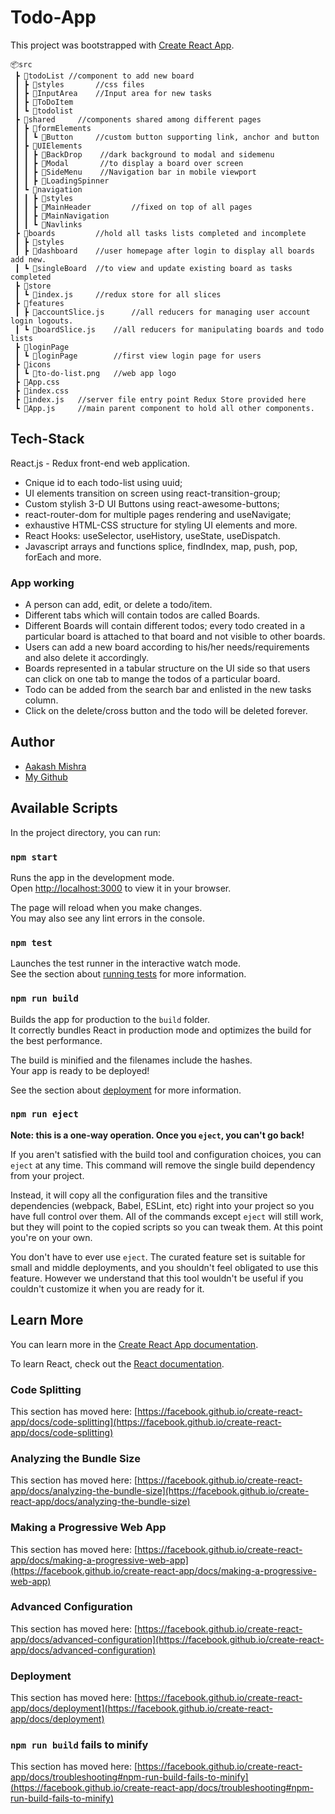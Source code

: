 # Todo-App

This project was bootstrapped with [Create React App](https://github.com/facebook/create-react-app).

```
📦src
 ┣ 📂todoList //component to add new board 
 ┃ ┣ 📂styles       //css files
 ┃ ┣ 📜InputArea    //Input area for new tasks
 ┃ ┣ 📜ToDoItem
 ┃ ┗ 📜todolist
 ┣ 📂shared     //components shared among different pages
 ┃ ┣ 📂formElements
 ┃ ┃ ┗ 📜Button     //custom button supporting link, anchor and button
 ┃ ┣ 📂UIElements
 ┃ ┃ ┣ 📜BackDrop    //dark background to modal and sidemenu
 ┃ ┃ ┣ 📜Modal       //to display a board over screen 
 ┃ ┃ ┣ 📜SideMenu    //Navigation bar in mobile viewport
 ┃ ┃ ┣ 📜LoadingSpinner     
 ┃ ┗ 📂navigation
 ┃ ┃ ┣ 📂styles
 ┃ ┃ ┣ 📜MainHeader         //fixed on top of all pages
 ┃ ┃ ┣ 📜MainNavigation     
 ┃ ┃ ┗ 📜Navlinks
 ┣ 📂boards         //hold all tasks lists completed and incomplete
 ┃ ┣ 📂styles
 ┃ ┣ 📜dashboard    //user homepage after login to display all boards add new.
 ┃ ┗ 📜singleBoard  //to view and update existing board as tasks completed
 ┣ 📂store  
 ┃ ┗ 📜index.js     //redux store for all slices     
 ┣ 📂features       
 ┃ ┣ 📜accountSlice.js      //all reducers for managing user account login logouts.
 ┃ ┗ 📜boardSlice.js    //all reducers for manipulating boards and todo lists
 ┣ 📂loginPage
 ┃ ┗ 📜loginPage        //first view login page for users
 ┣ 📂icons
 ┃ ┗ 📜to-do-list.png   //web app logo
 ┣ 📜App.css
 ┣ 📜index.css
 ┣ 📜index.js   //server file entry point Redux Store provided here
 ┗ 📜App.js     //main parent component to hold all other components.
```

## Tech-Stack

React.js - Redux front-end web application.

- Cnique id to each todo-list using uuid;
- UI elements transition on screen using react-transition-group;
- Custom stylish 3-D UI Buttons using react-awesome-buttons;
- react-router-dom for multiple pages rendering and useNavigate;
- exhaustive HTML-CSS structure for styling UI elements and more.
- React Hooks: useSelector, useHistory, useState, useDispatch.
- Javascript arrays and functions splice, findIndex, map, push, pop, forEach and more.

### App working
- A person can add, edit, or delete a todo/item. 
- Different tabs which will contain todos are called Boards.
- Different Boards will contain different todos; every todo created in a particular board is attached to that board and not visible to other boards.
- Users can add a new board according to his/her needs/requirements and also delete it accordingly.
- Boards represented in a tabular structure on the UI side so that users can click on one tab to mange the todos of a particular board.
- Todo can be added from the search bar and enlisted in the new tasks column.
- Click on the delete/cross button and the todo will be deleted forever.

## Author
- [Aakash Mishra](https://portfolio-aakash28.netlify.app/)
- [My Github ](https://github.com/Aakash-mishra2)

## Available Scripts

In the project directory, you can run:

### `npm start`

Runs the app in the development mode.\
Open [http://localhost:3000](http://localhost:3000) to view it in your browser.

The page will reload when you make changes.\
You may also see any lint errors in the console.

### `npm test`

Launches the test runner in the interactive watch mode.\
See the section about [running tests](https://facebook.github.io/create-react-app/docs/running-tests) for more information.

### `npm run build`

Builds the app for production to the `build` folder.\
It correctly bundles React in production mode and optimizes the build for the best performance.

The build is minified and the filenames include the hashes.\
Your app is ready to be deployed!

See the section about [deployment](https://facebook.github.io/create-react-app/docs/deployment) for more information.

### `npm run eject`

**Note: this is a one-way operation. Once you `eject`, you can't go back!**

If you aren't satisfied with the build tool and configuration choices, you can `eject` at any time. This command will remove the single build dependency from your project.

Instead, it will copy all the configuration files and the transitive dependencies (webpack, Babel, ESLint, etc) right into your project so you have full control over them. All of the commands except `eject` will still work, but they will point to the copied scripts so you can tweak them. At this point you're on your own.

You don't have to ever use `eject`. The curated feature set is suitable for small and middle deployments, and you shouldn't feel obligated to use this feature. However we understand that this tool wouldn't be useful if you couldn't customize it when you are ready for it.

## Learn More

You can learn more in the [Create React App documentation](https://facebook.github.io/create-react-app/docs/getting-started).

To learn React, check out the [React documentation](https://reactjs.org/).

### Code Splitting

This section has moved here: [https://facebook.github.io/create-react-app/docs/code-splitting](https://facebook.github.io/create-react-app/docs/code-splitting)

### Analyzing the Bundle Size

This section has moved here: [https://facebook.github.io/create-react-app/docs/analyzing-the-bundle-size](https://facebook.github.io/create-react-app/docs/analyzing-the-bundle-size)

### Making a Progressive Web App

This section has moved here: [https://facebook.github.io/create-react-app/docs/making-a-progressive-web-app](https://facebook.github.io/create-react-app/docs/making-a-progressive-web-app)

### Advanced Configuration

This section has moved here: [https://facebook.github.io/create-react-app/docs/advanced-configuration](https://facebook.github.io/create-react-app/docs/advanced-configuration)

### Deployment

This section has moved here: [https://facebook.github.io/create-react-app/docs/deployment](https://facebook.github.io/create-react-app/docs/deployment)

### `npm run build` fails to minify

This section has moved here: [https://facebook.github.io/create-react-app/docs/troubleshooting#npm-run-build-fails-to-minify](https://facebook.github.io/create-react-app/docs/troubleshooting#npm-run-build-fails-to-minify)
